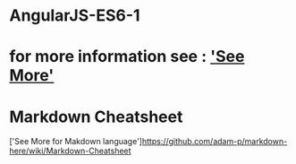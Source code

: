 # AngularJS-ES6-1




















# for more information see : ['See More'](https://angular.io/docs/ts/latest/guide/setup.html)



# Markdown Cheatsheet


['See More for Makdown language']https://github.com/adam-p/markdown-here/wiki/Markdown-Cheatsheet
